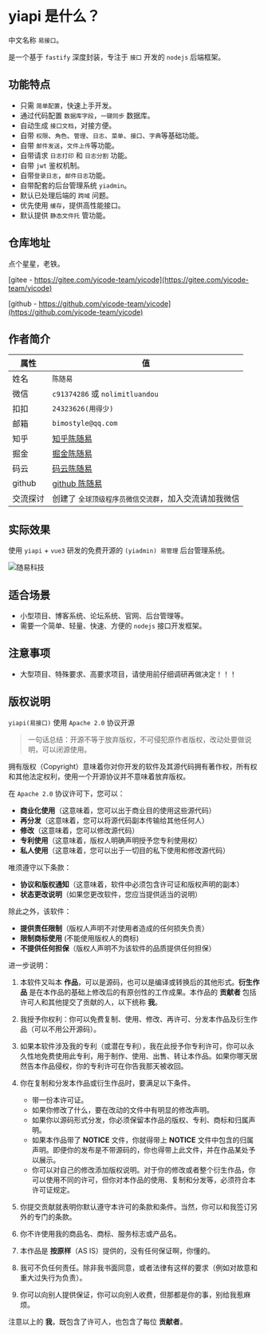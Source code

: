 # yiapi 是什么？

中文名称 `易接口`。

是一个基于 `fastify` 深度封装，专注于 `接口` 开发的 `nodejs` 后端框架。

## 功能特点

-   只需 `简单配置`，快速上手开发。
-   通过代码配置 `数据库字段`，`一键同步` 数据库。
-   自动生成 `接口文档`，对接方便。
-   自带 `权限`、`角色`、`管理`、`日志`、`菜单`、`接口`、`字典`等基础功能。
-   自带 `邮件发送`，`文件上传`等功能。
-   自带请求 `日志打印` 和 `日志分割` 功能。
-   自带 `jwt` 鉴权机制。
-   自带`登录日志`，`邮件日志`功能。
-   自带配套的后台管理系统 `yiadmin`。
-   默认已处理后端的 `跨域` 问题。
-   优先使用 `缓存`，提供高性能接口。
-   默认提供 `静态文件托` 管功能。

## 仓库地址

点个星星，老铁。

[gitee - https://gitee.com/yicode-team/yicode](https://gitee.com/yicode-team/yicode)

[github - https://github.com/yicode-team/yicode](https://github.com/yicode-team/yicode)

## 作者简介

| 属性     | 值                                                    |
| -------- | ----------------------------------------------------- |
| 姓名     | `陈随易`                                              |
| 微信     | `c91374286` 或 `nolimitluandou`                       |
| 扣扣     | `24323626(用得少)`                                    |
| 邮箱     | `bimostyle@qq.com`                                    |
| 知乎     | [知乎陈随易](https://www.zhihu.com/people/chensuiyi)  |
| 掘金     | [掘金陈随易](https://juejin.im/user/1239904846873326) |
| 码云     | [码云陈随易](https://gitee.com/banshiweichen)         |
| github   | [github 陈随易](https://github.com/chenbimo)          |
| 交流探讨 | 创建了 `全球顶级程序员微信交流群`，加入交流请加我微信 |

## 实际效果

使用 `yiapi` + `vue3` 研发的免费开源的 `(yiadmin) 易管理` 后台管理系统。

![随易科技](https://static.yicode.tech/images/202306/20230615215924.png)

## 适合场景

-   小型项目、博客系统、论坛系统、官网、后台管理等。
-   需要一个简单、轻量、快速、方便的 `nodejs` 接口开发框架。

## 注意事项

-   大型项目、特殊要求、高要求项目，请使用前仔细调研再做决定！！！

## 版权说明

`yiapi(易接口)` 使用 `Apache 2.0` 协议开源

> 一句话总结：开源不等于放弃版权，不可侵犯原作者版权，改动处要做说明，可以闭源使用。

拥有版权（Copyright）意味着你对你开发的软件及其源代码拥有著作权，所有权和其他法定权利，使用一个开源协议并不意味着放弃版权。

在 `Apache 2.0` 协议许可下，您可以：

-   **商业化使用**（这意味着，您可以出于商业目的使用这些源代码）
-   **再分发**（这意味着，您可以将源代码副本传输给其他任何人）
-   **修改**（这意味着，您可以修改源代码）
-   **专利使用**（这意味着，版权人明确声明授予您专利使用权）
-   **私人使用**（这意味着，您可以出于一切目的私下使用和修改源代码）

唯须遵守以下条款：

-   **协议和版权通知**（这意味着，软件中必须包含许可证和版权声明的副本）
-   **状态更改说明**（如果您更改软件，您应当提供适当的说明）

除此之外，该软件：

-   **提供责任限制**（版权人声明不对使用者造成的任何损失负责）
-   **限制商标使用** (不能使用版权人的商标)
-   **不提供任何担保**（版权人声明不为该软件的品质提供任何担保）

进一步说明：

1. 本软件又叫本 **作品**，可以是源码，也可以是编译或转换后的其他形式。**衍生作品** 是在本作品的基础上修改后的有原创性的工作成果。本作品的 **贡献者** 包括许可人和其他提交了贡献的人，以下统称 **我**。
2. 我授予你权利：你可以免费复制、使用、修改、再许可、分发本作品及衍生作品（可以不用公开源码）。
3. 如果本软件涉及我的专利（或潜在专利），我在此授予你专利许可，你可以永久性地免费使用此专利，用于制作、使用、出售、转让本作品。如果你哪天居然告本作品侵权，你的专利许可在你告我那天被收回。
4. 你在复制和分发本作品或衍生作品时，要满足以下条件。

    - 带一份本许可证。
    - 如果你修改了什么，要在改动的文件中有明显的修改声明。
    - 如果你以源码形式分发，你必须保留本作品的版权、专利、商标和归属声明。
    - 如果本作品带了 **NOTICE** 文件，你就得带上 **NOTICE** 文件中包含的归属声明。即便你的发布是不带源码的，你也得带上此文件，并在作品某处予以展示。
    - 你可以对自己的修改添加版权说明。对于你的修改或者整个衍生作品，你可以使用不同的许可，但你对本作品的使用、复制和分发等，必须符合本许可证规定。

5. 你提交贡献就表明你默认遵守本许可的条款和条件。当然，你可以和我签订另外的专门的条款。
6. 你不许使用我的商品名、商标、服务标志或产品名。
7. 本作品是 **按原样**（AS IS）提供的，没有任何保证啊，你懂的。
8. 我可不负任何责任。除非我书面同意，或者法律有这样的要求（例如对故意和重大过失行为负责）。
9. 你可以向别人提供保证，你可以向别人收费，但那都是你的事，别给我惹麻烦。

注意以上的 **我**，既包含了许可人，也包含了每位 **贡献者**。
